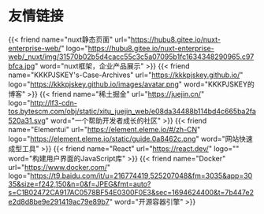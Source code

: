 # 友情链接


{{< friend name="nuxt静态页面" url="https://hubu8.gitee.io/nuxt-enterprise-web/" logo="https://hubu8.gitee.io/nuxt-enterprise-web/_nuxt/img/31570b02b5d4cacc55c3c5a07095b1fc1634348290965.c97bfca.jpg" word="nuxt框架，企业产品展示" >}}
{{< friend name="KKKPJSKEY's-Case-Archives" url="https://kkkpjskey.github.io/" logo="https://kkkpjskey.github.io/images/avatar.png" word="KKKPJSKEY的博客" >}}
{{< friend name="稀土掘金" url="https://juejin.cn/" logo="http://lf3-cdn-tos.bytescm.com/obj/static/xitu_juejin_web/e08da34488b114bd4c665ba2fa520a31.svg" word="一个帮助开发者成长的社区" >}}
{{< friend name="Elementui" url="https://element.eleme.io/#/zh-CN" logo="https://element.eleme.io/static/guide.0a8462c.png" word="网站快速成型工具" >}}
{{< friend name="React" url="https://react.dev/" logo="" word="构建用户界面的JavaScript库" >}}
{{< friend name="Docker" url="https://www.docker.com/" logo="https://t9.baidu.com/it/u=216774419,525207048&fm=3035&app=3035&size=f242,150&n=0&f=JPEG&fmt=auto?s=C1B02472CA917AC0578BF54E0300F0E3&sec=1694624400&t=7b447e2e2d8d8be9e291419ac79e89b7" word="开源容器引擎" >}}

